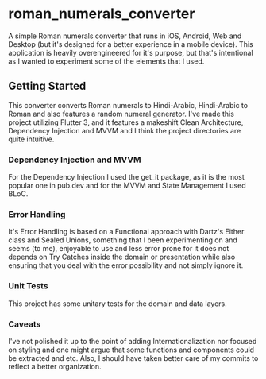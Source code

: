 # roman_numerals_converter

A simple Roman numerals converter that runs in iOS, Android, Web and Desktop (but it's designed for a better experience in a mobile device).
This application is heavily overengineered for it's purpose, but that's intentional as I wanted to experiment some of the elements that I used.

## Getting Started
This converter converts Roman numerals to Hindi-Arabic, Hindi-Arabic to Roman and also features a random numeral generator.
I've made this project utilizing Flutter 3, and it features a makeshift Clean Architecture, Dependency Injection and MVVM and I think the project directories are quite intuitive.

### Dependency Injection and MVVM
For the Dependency Injection I used the get_it package, as it is the most popular one in pub.dev and for the MVVM and State Management I used BLoC. 

### Error Handling
It's Error Handling is based on a Functional approach with Dartz's Either class and Sealed Unions, something that I been experimenting on and seems (to me), enjoyable to use and less error prone for it does not depends on Try Catches inside the domain or presentation while also ensuring that you deal with the error possibility and not simply ignore it. 

### Unit Tests
This project has some unitary tests for the domain and data layers.

### Caveats
I've not polished it up to the point of adding Internationalization nor focused on styling and one might argue that some functions and components could be extracted and etc. Also, I should have taken better care of my commits to reflect a better organization.


